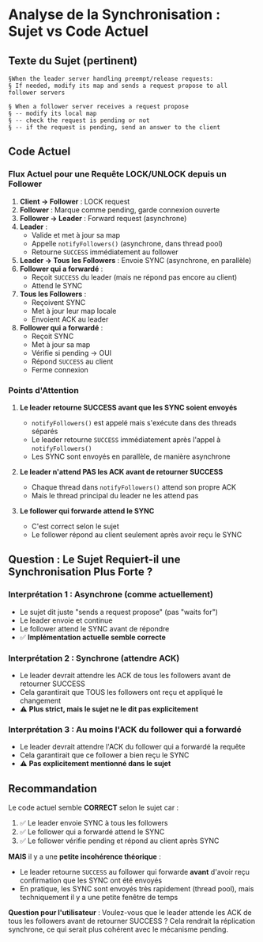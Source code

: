 # Analyse de la Synchronisation : Sujet vs Code Actuel

## Texte du Sujet (pertinent)

```
§When the leader server handling preempt/release requests: 
§ If needed, modify its map and sends a request propose to all follower servers

§ When a follower server receives a request propose
§ -- modify its local map
§ -- check the request is pending or not
§ -- if the request is pending, send an answer to the client
```

## Code Actuel

### Flux Actuel pour une Requête LOCK/UNLOCK depuis un Follower

1. **Client → Follower** : LOCK request
2. **Follower** : Marque comme pending, garde connexion ouverte
3. **Follower → Leader** : Forward request (asynchrone)
4. **Leader** :
   - Valide et met à jour sa map
   - Appelle `notifyFollowers()` (asynchrone, dans thread pool)
   - Retourne `SUCCESS` immédiatement au follower
5. **Leader → Tous les Followers** : Envoie SYNC (asynchrone, en parallèle)
6. **Follower qui a forwardé** :
   - Reçoit `SUCCESS` du leader (mais ne répond pas encore au client)
   - Attend le SYNC
7. **Tous les Followers** :
   - Reçoivent SYNC
   - Met à jour leur map locale
   - Envoient ACK au leader
8. **Follower qui a forwardé** :
   - Reçoit SYNC
   - Met à jour sa map
   - Vérifie si pending → OUI
   - Répond `SUCCESS` au client
   - Ferme connexion

### Points d'Attention

1. **Le leader retourne SUCCESS avant que les SYNC soient envoyés**
   - `notifyFollowers()` est appelé mais s'exécute dans des threads séparés
   - Le leader retourne `SUCCESS` immédiatement après l'appel à `notifyFollowers()`
   - Les SYNC sont envoyés en parallèle, de manière asynchrone

2. **Le leader n'attend PAS les ACK avant de retourner SUCCESS**
   - Chaque thread dans `notifyFollowers()` attend son propre ACK
   - Mais le thread principal du leader ne les attend pas

3. **Le follower qui forwarde attend le SYNC**
   - C'est correct selon le sujet
   - Le follower répond au client seulement après avoir reçu le SYNC

## Question : Le Sujet Requiert-il une Synchronisation Plus Forte ?

### Interprétation 1 : Asynchrone (comme actuellement)
- Le sujet dit juste "sends a request propose" (pas "waits for")
- Le leader envoie et continue
- Le follower attend le SYNC avant de répondre
- ✅ **Implémentation actuelle semble correcte**

### Interprétation 2 : Synchrone (attendre ACK)
- Le leader devrait attendre les ACK de tous les followers avant de retourner SUCCESS
- Cela garantirait que TOUS les followers ont reçu et appliqué le changement
- ⚠️ **Plus strict, mais le sujet ne le dit pas explicitement**

### Interprétation 3 : Au moins l'ACK du follower qui a forwardé
- Le leader devrait attendre l'ACK du follower qui a forwardé la requête
- Cela garantirait que ce follower a bien reçu le SYNC
- ⚠️ **Pas explicitement mentionné dans le sujet**

## Recommandation

Le code actuel semble **CORRECT** selon le sujet car :

1. ✅ Le leader envoie SYNC à tous les followers
2. ✅ Le follower qui a forwardé attend le SYNC
3. ✅ Le follower vérifie pending et répond au client après SYNC

**MAIS** il y a une **petite incohérence théorique** :

- Le leader retourne `SUCCESS` au follower qui forwarde **avant** d'avoir reçu confirmation que les SYNC ont été envoyés
- En pratique, les SYNC sont envoyés très rapidement (thread pool), mais techniquement il y a une petite fenêtre de temps

**Question pour l'utilisateur** : Voulez-vous que le leader attende les ACK de tous les followers avant de retourner SUCCESS ? Cela rendrait la réplication synchrone, ce qui serait plus cohérent avec le mécanisme pending.

